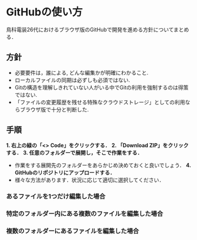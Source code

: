 # GitHubの使い方
鳥科電装26代におけるブラウザ版のGitHubで開発を進める方針についてまとめる．

## 方針
- 必要要件は，誰による, どんな編集かが明確にわかること. 
- ローカルファイルの同期は必ずしも必須ではない. 
- Gitの構造を理解しきれていない人がいる中でGitの利用を強制するのは得策ではない. 
- 「ファイルの変更履歴を残せる特殊なクラウドストレージ」としての利用ならブラウザ版で十分と判断した. 

## 手順
**1. 右上の緑の「\<\> Code」をクリックする．**
**2. 「Download ZIP」をクリックする．**
**3. 任意のフォルダーで展開し，そこで作業をする．**
- 作業をする展開先のフォルダーをあらかじめ決めておくと良いでしょう．
**4. GitHubのリポジトリにアップロードする．**
- 様々な方法があります．状況に応じて適切に選択してください．

### あるファイルを1つだけ編集した場合
### 特定のフォルダー内にある複数のファイルを編集した場合
### 複数のフォルダーにあるファイルを編集した場合
